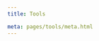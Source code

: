```yaml
---
title: Tools

meta: pages/tools/meta.html
---
```


<section id="tools">
    <script>
        genWeb(
            "../images/tools/terminal-preview.png",
            "https://tools.bscit.dev/pages/terminal2/",
            "Conch",
            `<p class="muted">Small experimental web app. Created to learn more about programming language parsing and execution.</p>`
        );
        genWebApp(
            "../images/tools/buckshot-counter-preview.png",
            "https://tmaster-terrarian.github.io/buckshot-counter/",
            "https://github.com/tmaster-terrarian/BuckshotCounter.NET/releases",
            "Buckshot Counter",
            `<p class="muted">A bare-bones tool to keep track of the shell count in a round of Buckshot Roulette.</p>`
        );
    </script>
</section>
